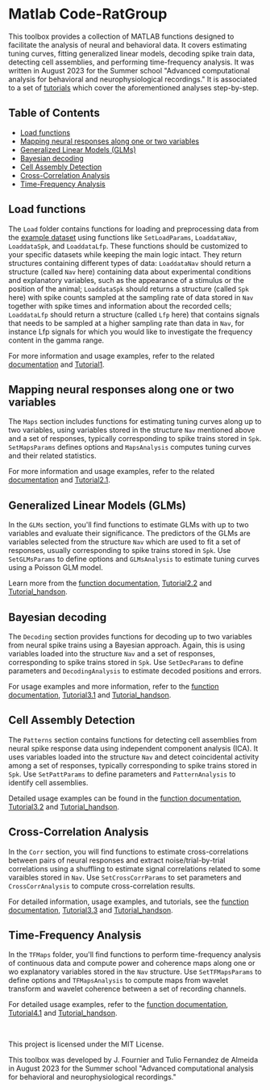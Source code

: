 # Matlab Code-RatGroup
This toolbox provides a collection of MATLAB functions designed to facilitate the analysis of neural and behavioral data. It covers estimating tuning curves, fitting generalized linear models, decoding spike train data, detecting cell assemblies, and performing time-frequency analysis. It was written in August 2023 for the Summer school "Advanced computational analysis for behavioral and neurophysiological recordings."
It is associated to a set of [tutorials](#Tutorials) which cover the aforementioned analyses step-by-step.

## Table of Contents
- [Load functions](#load-functions)
- [Mapping neural responses along one or two variables](#mapping-neural-responses-along-one-or-two-variables)
- [Generalized Linear Models (GLMs)](#generalized-linear-models-glms)
- [Bayesian decoding](#bayesian-decoding)
- [Cell Assembly Detection](#cell-assembly-detection)
- [Cross-Correlation Analysis](#cross-correlation-analysis)
- [Time-Frequency Analysis](#time-frequency-analysis)

## Load functions

The `Load` folder contains functions for loading and preprocessing data from the [example dataset](../Data) using functions like `SetLoadParams`, `LoaddataNav`, `LoaddataSpk`, and `LoaddataLfp`. These functions should be customized to your specific datasets while keeping the main logic intact. They return structures containing different types of data: `LoaddataNav` should return a structure (called `Nav` here) containing data about experimental conditions and explanatory variables, such as the appearance of a stimulus or the position of the animal; `LoaddataSpk` should returns a structure (called `Spk` here) with spike counts sampled at the sampling rate of data stored in `Nav` together with spike times and information about the recorded cells; `LoaddataLfp` should return a structure (called `Lfp` here) that contains signals that needs to be sampled at a higher sampling rate than data in `Nav`, for instance Lfp signals for which you would like to investigate the frequency content in the gamma range.

For more information and usage examples, refer to the related [documentation](/Code/Load) and [Tutorial1](../Tutorials).

## Mapping neural responses along one or two variables

The `Maps` section includes functions for estimating tuning curves along up to two variables, using variables stored in the structure `Nav` mentioned above and a set of responses, typically corresponding to spike trains stored in `Spk`. `SetMapsParams` defines options and `MapsAnalysis` computes tuning curves and their related statistics.

For more information and usage examples, refer to the related [documentation](/Code/Maps) and [Tutorial2.1](../Tutorials).

## Generalized Linear Models (GLMs)

In the `GLMs` section, you'll find functions to estimate GLMs with up to two variables and evaluate their significance. The predictors of the GLMs are variables selected from the structure `Nav` which are used to fit a set of responses, usually corresponding to spike trains stored in `Spk`. Use `SetGLMsParams` to define options and `GLMsAnalysis` to estimate tuning curves using a Poisson GLM model.

Learn more from the [function documentation](/Code/GLMs), [Tutorial2.2](../Tutorials) and [Tutorial_handson](../Tutorials).

## Bayesian decoding

The `Decoding` section provides functions for decoding up to two variables from neural spike trains using a Bayesian approach. Again, this is using variables loaded into the structure `Nav` and a set of responses, corresponding to spike trains stored in `Spk`. Use `SetDecParams` to define parameters and `DecodingAnalysis` to estimate decoded positions and errors.

For usage examples and more information, refer to the [function documentation](/Code/Decding), [Tutorial3.1](../Tutorials) and [Tutorial_handson](../Tutorials).

## Cell Assembly Detection

The `Patterns` section contains functions for detecting cell assemblies from neural spike response data using independent component analysis (ICA). It uses variables loaded into the structure `Nav` and detect coincidental activity among a set of responses, typically corresponding to spike trains stored in `Spk`. Use `SetPattParams` to define parameters and `PatternAnalysis` to identify cell assemblies.

Detailed usage examples can be found in the [function documentation](/Code/Patterns), [Tutorial3.2](../Tutorials) and [Tutorial_handson](../Tutorials).

## Cross-Correlation Analysis

In the `Corr` section, you will find functions to estimate cross-correlations between pairs of neural responses and extract noise/trial-by-trial correlations using a shuffling to estimate signal correlations related to some varaibles stored in `Nav`. Use `SetCrossCorrParams` to set parameters and `CrossCorrAnalysis` to compute cross-correlation results.

For detailed information, usage examples, and tutorials, see the [function documentation](/Code/Corr), [Tutorial3.3](../Tutorials) and [Tutorial_handson](../Tutorials).

## Time-Frequency Analysis

In the `TFMaps` folder, you'll find functions to perform time-frequency analysis of continuous data and compute power and coherence maps along one or wo explanatory variables stored in the `Nav` structure. Use `SetTFMapsParams` to define options and `TFMapsAnalysis` to compute maps from wavelet transform and wavelet coherence between a set of recording channels. 

For detailed usage examples, refer to the [function documentation](/Code/TFMaps), [Tutorial4.1](../Tutorials) and [Tutorial_handson](../Tutorials).

  
<br>

This project is licensed under the MIT License.
  
This toolbox was developed by J. Fournier and Tulio Fernandez de Almeida in August 2023 for the Summer school "Advanced computational analysis for behavioral and neurophysiological recordings."


